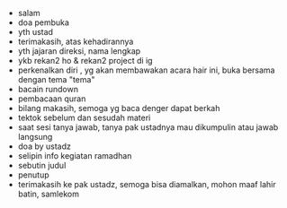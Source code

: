 - salam
- doa pembuka
- yth ustad
- terimakasih, atas kehadirannya
- yth jajaran direksi, nama lengkap
- ykb rekan2 ho & rekan2 project di ig
- perkenalkan diri , yg akan membawakan acara hair ini, buka bersama dengan tema "tema"
- bacain rundown
- pembacaan quran
- bilang makasih, semoga yg baca denger dapat berkah
- tektok sebelum dan sesudah materi
- saat sesi tanya jawab, tanya pak ustadnya mau dikumpulin atau jawab langsung
- doa by ustadz
- selipin info kegiatan ramadhan
- sebutin judul
- penutup
- terimakasih ke pak ustadz, semoga bisa diamalkan, mohon maaf lahir batin, samlekom